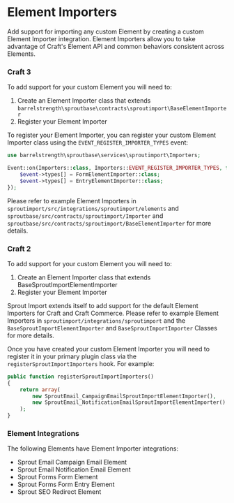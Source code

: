 # Element Importers

Add support for importing any custom Element by creating a custom Element Importer integration. Element Importers allow you to take advantage of Craft's Element API and common behaviors consistent across Elements.

### Craft 3

To add support for your custom Element you will need to:

1. Create an Element Importer class that extends `barrelstrength\sproutbase\contracts\sproutimport\BaseElementImporter`
2. Register your Element Importer

To register your Element Importer, you can register your custom Element Importer class using the `EVENT_REGISTER_IMPORTER_TYPES` event:

``` php
use barrelstrength\sproutbase\services\sproutimport\Importers;

Event::on(Importers::class, Importers::EVENT_REGISTER_IMPORTER_TYPES, function(RegisterComponentTypesEvent $event) {
    $event->types[] = FormElementImporter::class;
    $event->types[] = EntryElementImporter::class;
});
```

Please refer to example Element Importers in `sproutimport/src/integrations/sproutimport/elements` and `sproutbase/src/contracts/sproutimport/Importer` and `sproutbase/src/contracts/sproutimport/BaseElementImporter` for more details.

### Craft 2

To add support for your custom Element you will need to:

1. Create an Element Importer class that extends BaseSproutImportElementImporter
2. Register your Element Importer

Sprout Import extends itself to add support for the default Element Importers for Craft and Craft Commerce. Please refer to example Element Importers in `sproutimport/integrations/sproutimport` and the `BaseSproutImportElementImporter` and `BaseSproutImportImporter` Classes for more details. 

Once you have created your custom Element Importer you will need to register it in your primary plugin class via the `registerSproutImportImporters` hook. For example:

``` php
public function registerSproutImportImporters()
{
	return array(
		new SproutEmail_CampaignEmailSproutImportElementImporter(),
		new SproutEmail_NotificationEmailSproutImportElementImporter()
	);
}
```

### Element Integrations

The following Elements have Element Importer integrations:

- Sprout Email Campaign Email Element
- Sprout Email Notification Email Element
- Sprout Forms Form Element
- Sprout Forms Form Entry Element
- Sprout SEO Redirect Element